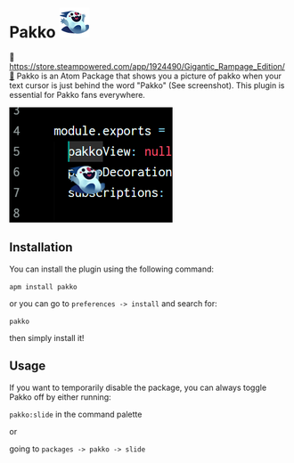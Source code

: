 # Pakko ![pakko](https://raw.githubusercontent.com/Thmyris/Pakko-Atom-Package/master/assets/pakko.png)
👀https://store.steampowered.com/app/1924490/Gigantic_Rampage_Edition/👀
Pakko is an Atom Package that shows you a picture of pakko when your text cursor is just behind the word "Pakko" (See screenshot). This plugin is essential for Pakko fans everywhere.

![screenshot](https://raw.githubusercontent.com/Thmyris/Pakko-Atom-Package/master/assets/screenshot.png)

## Installation

You can install the plugin using the following command:

`apm install pakko`

or you can go to `preferences -> install` and search for:

`pakko`

then simply install it!

## Usage

If you want to temporarily disable the package, you can always toggle Pakko off by either running:

`pakko:slide` in the command palette

or

going to `packages -> pakko -> slide`
